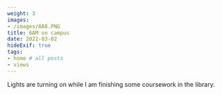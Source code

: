 ```yaml
---
weight: 3
images:
- /images/AA8.PNG
title: 6AM on campus
date: 2022-03-02
hideExif: true
tags:
- home # all posts
- views
---
```

Lights are turning on while I am finishing some coursework in the library.